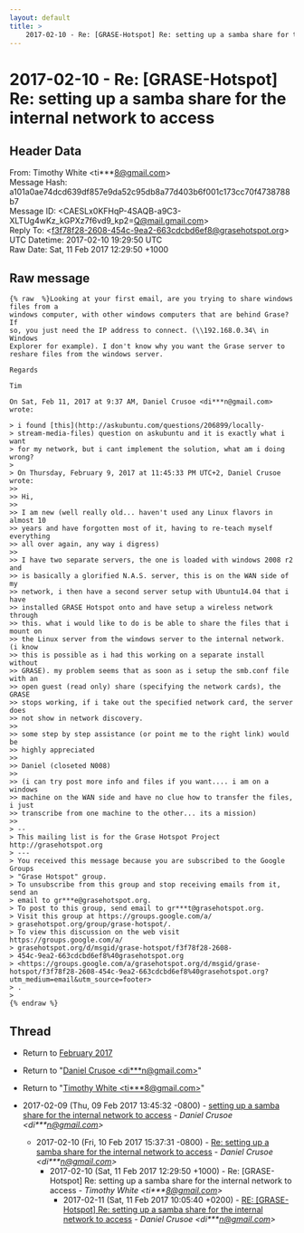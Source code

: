 ```yaml
---
layout: default
title: >
    2017-02-10 - Re: [GRASE-Hotspot] Re: setting up a samba share for the internal network to access
---
```


# 2017-02-10 - Re: [GRASE-Hotspot] Re: setting up a samba share for the internal network to access

## Header Data

From: Timothy White \<ti***8@gmail.com\><br>
Message Hash: a101a0ae74dcd639df857e9da52c95db8a77d403b6f001c173cc70f4738788b7<br>
Message ID: \<CAESLx0KFHqP-4SAQB-a9C3-XLTUg4wKz_kGPXz7f6vd9_kp2=Q@mail.gmail.com\><br>
Reply To: \<f3f78f28-2608-454c-9ea2-663cdcbd6ef8@grasehotspot.org\><br>
UTC Datetime: 2017-02-10 19:29:50 UTC<br>
Raw Date: Sat, 11 Feb 2017 12:29:50 +1000<br>

## Raw message

```
{% raw  %}Looking at your first email, are you trying to share windows files from a
windows computer, with other windows computers that are behind Grase? If
so, you just need the IP address to connect. (\\192.168.0.34\ in Windows
Explorer for example). I don't know why you want the Grase server to
reshare files from the windows server.

Regards

Tim

On Sat, Feb 11, 2017 at 9:37 AM, Daniel Crusoe <di***n@gmail.com>
wrote:

> i found [this](http://askubuntu.com/questions/206899/locally-
> stream-media-files) question on askubuntu and it is exactly what i want
> for my network, but i cant implement the solution, what am i doing wrong?
>
> On Thursday, February 9, 2017 at 11:45:33 PM UTC+2, Daniel Crusoe wrote:
>>
>> Hi,
>>
>> I am new (well really old... haven't used any Linux flavors in almost 10
>> years and have forgotten most of it, having to re-teach myself everything
>> all over again, any way i digress)
>>
>> I have two separate servers, the one is loaded with windows 2008 r2 and
>> is basically a glorified N.A.S. server, this is on the WAN side of my
>> network, i then have a second server setup with Ubuntu14.04 that i have
>> installed GRASE Hotspot onto and have setup a wireless network through
>> this. what i would like to do is be able to share the files that i mount on
>> the Linux server from the windows server to the internal network. (i know
>> this is possible as i had this working on a separate install without
>> GRASE). my problem seems that as soon as i setup the smb.conf file with an
>> open guest (read only) share (specifying the network cards), the GRASE
>> stops working, if i take out the specified network card, the server does
>> not show in network discovery.
>>
>> some step by step assistance (or point me to the right link) would be
>> highly appreciated
>>
>> Daniel (closeted N008)
>>
>> (i can try post more info and files if you want.... i am on a windows
>> machine on the WAN side and have no clue how to transfer the files, i just
>> transcribe from one machine to the other... its a mission)
>>
> --
> This mailing list is for the Grase Hotspot Project http://grasehotspot.org
> ---
> You received this message because you are subscribed to the Google Groups
> "Grase Hotspot" group.
> To unsubscribe from this group and stop receiving emails from it, send an
> email to gr***e@grasehotspot.org.
> To post to this group, send email to gr***t@grasehotspot.org.
> Visit this group at https://groups.google.com/a/
> grasehotspot.org/group/grase-hotspot/.
> To view this discussion on the web visit https://groups.google.com/a/
> grasehotspot.org/d/msgid/grase-hotspot/f3f78f28-2608-
> 454c-9ea2-663cdcbd6ef8%40grasehotspot.org
> <https://groups.google.com/a/grasehotspot.org/d/msgid/grase-hotspot/f3f78f28-2608-454c-9ea2-663cdcbd6ef8%40grasehotspot.org?utm_medium=email&utm_source=footer>
> .
>
{% endraw %}
```

## Thread

+ Return to [February 2017](/archive/2017/02)

+ Return to "[Daniel Crusoe <di***n<span>@</span>gmail.com>](/authors/di___n_at_gmail_com)"
+ Return to "[Timothy White <ti***8<span>@</span>gmail.com>](/authors/ti___8_at_gmail_com)"

+ 2017-02-09 (Thu, 09 Feb 2017 13:45:32 -0800) - [setting up a samba share for the internal network to access](/archive/2017/02/55e72d92db4d95ae2a665f83ea7681718c586f1bcf0dc0f47976e36a8e87937a) - _Daniel Crusoe \<di***n@gmail.com\>_
  + 2017-02-10 (Fri, 10 Feb 2017 15:37:31 -0800) - [Re: setting up a samba share for the internal network to access](/archive/2017/02/526d44d13cc6f97ace1ef13f87a79428c6274949b8cca993839757403ffe9aa4) - _Daniel Crusoe \<di***n@gmail.com\>_
    + 2017-02-10 (Sat, 11 Feb 2017 12:29:50 +1000) - Re: [GRASE-Hotspot] Re: setting up a samba share for the internal network to access - _Timothy White \<ti***8@gmail.com\>_
      + 2017-02-11 (Sat, 11 Feb 2017 10:05:40 +0200) - [RE: [GRASE-Hotspot] Re: setting up a samba share for the internal network to access](/archive/2017/02/36a2d629e2ae8ccfdee135a0a217c5189b8a3d362f2482eb8652e6204cdc012c) - _Daniel Crusoe \<di***n@gmail.com\>_

